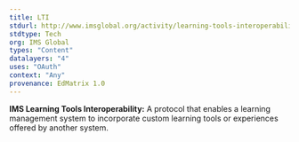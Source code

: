 ```yaml
---
title: LTI
stdurl: http://www.imsglobal.org/activity/learning-tools-interoperability
stdtype: Tech
org: IMS Global
types: "Content"
datalayers: "4"
uses: "OAuth"
context: "Any"
provenance: EdMatrix 1.0
---
```

**IMS Learning Tools Interoperability:** A protocol that enables a learning management system to incorporate custom learning tools or experiences offered by another system.
